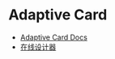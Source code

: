# Adaptive Card

- [Adaptive Card Docs](https://docs.microsoft.com/zh-cn/adaptive-cards/)
- [在线设计器](https://adaptivecards.io/designer/)
